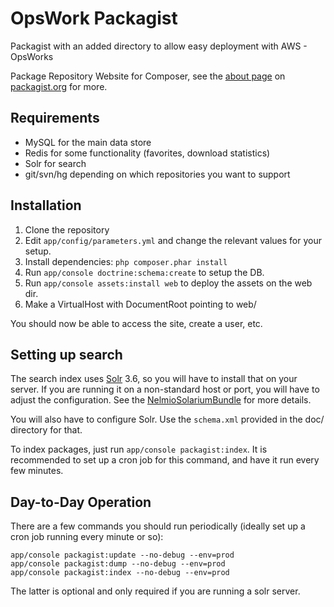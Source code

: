 OpsWork Packagist 
=================

Packagist with an added directory to allow easy deployment with AWS - OpsWorks

Package Repository Website for Composer, see the [about page](http://packagist.org/about) on [packagist.org](http://packagist.org/) for more.

Requirements
------------

- MySQL for the main data store
- Redis for some functionality (favorites, download statistics)
- Solr for search
- git/svn/hg depending on which repositories you want to support

Installation
------------

1. Clone the repository
2. Edit `app/config/parameters.yml` and change the relevant values for your setup.
3. Install dependencies: `php composer.phar install`
4. Run `app/console doctrine:schema:create` to setup the DB.
5. Run `app/console assets:install web` to deploy the assets on the web dir.
6. Make a VirtualHost with DocumentRoot pointing to web/

You should now be able to access the site, create a user, etc.

Setting up search
-----------------

The search index uses [Solr](http://lucene.apache.org/solr/) 3.6, so you will have to install that on your server.
If you are running it on a non-standard host or port, you will have to adjust the configuration. See the
[NelmioSolariumBundle](https://github.com/nelmio/NelmioSolariumBundle) for more details.

You will also have to configure Solr. Use the `schema.xml` provided in the doc/ directory for that.

To index packages, just run `app/console packagist:index`. It is recommended to set up a cron job for
this command, and have it run every few minutes.

Day-to-Day Operation
--------------------

There are a few commands you should run periodically (ideally set up a cron job running every minute or so):

    app/console packagist:update --no-debug --env=prod
    app/console packagist:dump --no-debug --env=prod
    app/console packagist:index --no-debug --env=prod

The latter is optional and only required if you are running a solr server.

